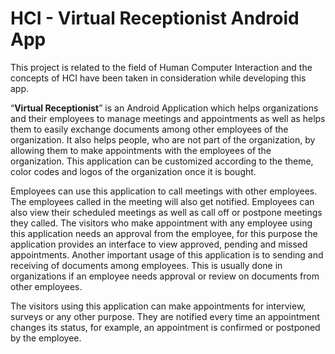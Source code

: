 # HCI - Virtual Receptionist Android App
This project is related to the field of  Human Computer Interaction and the concepts of HCI have been taken in consideration while developing this app.

“**Virtual Receptionist**” is an Android Application which helps organizations and their employees to manage meetings and appointments as well as helps them to easily exchange documents among other employees of the organization. It also helps people, who are not part of the organization, by allowing them to make appointments with the employees of the organization. This application can be customized according to the theme, color codes and logos of the organization once it is bought.

Employees can use this application to call meetings with other employees. The employees called in the meeting will also get notified. Employees can also view their scheduled meetings as well as call off or postpone meetings they called. The visitors who make appointment with any employee using this application needs an approval from the employee, for this purpose the application provides an interface to view approved, pending and missed appointments. Another important usage of this application is to sending and receiving of documents among employees. This is usually done in organizations if an employee needs approval or review on documents from other employees. 

The visitors using this application can make appointments for interview, surveys or any other purpose. They are notified every time an appointment changes its status, for example, an appointment is confirmed or postponed by the employee.  

